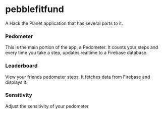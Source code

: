 # pebblefitfund
A Hack the Planet application that has several parts to it.
### Pedometer
This is the main portion of the app, a Pedometer. It counts your steps and every time you take a step, updates realtime to a Firebase database.

### Leaderboard
View your friends pedometer steps. It fetches data from Firebase and displays it.

### Sensitivity
Adjust the sensitivity of your pedometer
